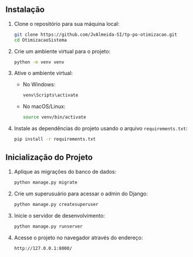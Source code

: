 ## Instalação

1. Clone o repositório para sua máquina local:

    ```bash
    git clone https://github.com/JvAlmeida-SI/tp-po-otimizacao.git
    cd OtimizacaoSistema
    ```

2. Crie um ambiente virtual para o projeto:

    ```bash
    python -m venv venv
    ```

3. Ative o ambiente virtual:

    - No Windows:

        ```bash
        venv\Scripts\activate
        ```

    - No macOS/Linux:

        ```bash
        source venv/bin/activate
        ```

4. Instale as dependências do projeto usando o arquivo `requirements.txt`:

    ```bash
    pip install -r requirements.txt
    ```

## Inicialização do Projeto

1. Aplique as migrações do banco de dados:

    ```bash
    python manage.py migrate
    ```

2. Crie um superusuário para acessar o admin do Django:

    ```bash
    python manage.py createsuperuser
    ```

3. Inicie o servidor de desenvolvimento:

    ```bash
    python manage.py runserver
    ```

4. Acesse o projeto no navegador através do endereço:

    ```bash
    http://127.0.0.1:8000/
    ```
